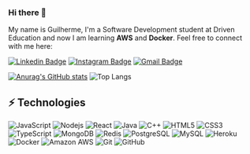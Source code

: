 ### Hi there 👋
My name is Guilherme, I'm a Software Development student at Driven Education and now I am learning <strong>AWS</strong> and <strong>Docker</strong>.  Feel free to connect with me here:

[![Linkedin Badge](https://img.shields.io/badge/-guilhermepolicarpio-blue?style=flat-square&logo=Linkedin&logoColor=white&link=https://www.linkedin.com/in/guilhermepolicarpio/)](https://www.linkedin.com/in/guilhermepolicarpio/)
[![Instagram Badge](https://img.shields.io/badge/-guilhermepolicarpio-purple?style=flat-square&logo=instagram&logoColor=white&link=https://instagram.com/guipolicarpio/)](https://instagram.com/guipolicarpio)
[![Gmail Badge](https://img.shields.io/badge/-guilhermepolicarpio@gmail.com-c14438?style=flat-square&logo=Gmail&logoColor=white&link=mailto:guilhermepolicarpio@gmail.com)](mailto:guilhermepolicarpio@gmail.com)


[![Anurag's GitHub stats](https://github-readme-stats.vercel.app/api?username=guilhermepolicarpio)](https://github.com/anuraghazra/github-readme-stats)
![Top Langs](https://github-readme-stats.vercel.app/api/top-langs/?username=guilhermepolicarpio&hide=TeX&layout=compact)
## ⚡ Technologies

![JavaScript](https://img.shields.io/badge/-JavaScript-black?style=flat-square&logo=javascript)
![Nodejs](https://img.shields.io/badge/-Nodejs-black?style=flat-square&logo=Node.js)
![React](https://img.shields.io/badge/-React-black?style=flat-square&logo=react)
![Java](https://img.shields.io/badge/-java-E34A86?style=flat-square&logo=java)
![C++](https://img.shields.io/badge/-C++-00599C?style=flat-square&logo=c)
![HTML5](https://img.shields.io/badge/-HTML5-E34F26?style=flat-square&logo=html5&logoColor=white)
![CSS3](https://img.shields.io/badge/-CSS3-1572B6?style=flat-square&logo=css3)
![TypeScript](https://img.shields.io/badge/-TypeScript-007ACC?style=flat-square&logo=typescript)
![MongoDB](https://img.shields.io/badge/-MongoDB-black?style=flat-square&logo=mongodb)
![Redis](https://img.shields.io/badge/-Redis-black?style=flat-square&logo=Redis)
![PostgreSQL](https://img.shields.io/badge/-PostgreSQL-336791?style=flat-square&logo=postgresql)
![MySQL](https://img.shields.io/badge/-MySQL-black?style=flat-square&logo=mysql)
![Heroku](https://img.shields.io/badge/-Heroku-430098?style=flat-square&logo=heroku)
![Docker](https://img.shields.io/badge/-Docker-black?style=flat-square&logo=docker)
![Amazon AWS](https://img.shields.io/badge/Amazon%20AWS-232F3E?style=flat-square&logo=amazon-aws)
![Git](https://img.shields.io/badge/-Git-black?style=flat-square&logo=git)
![GitHub](https://img.shields.io/badge/-GitHub-181717?style=flat-square&logo=github)

<!--
**guilhermepolicarpio/guilhermepolicarpio** is a ✨ _special_ ✨ repository because its `README.md` (this file) appears on your GitHub profile.

Here are some ideas to get you started:

- 🔭 I’m currently working on ...
- 🌱 I’m currently learning ...
- 👯 I’m looking to collaborate on ...
- 🤔 I’m looking for help with ...
- 💬 Ask me about ...
- 📫 How to reach me: ...
- 😄 Pronouns: ...
- ⚡ Fun fact: ...
-->
